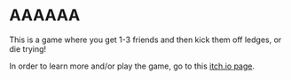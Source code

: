 # AAAAAA
This is a game where you get 1-3 friends and then kick them off ledges, or die trying!

In order to learn more and/or play the game, go to this [itch.io page](https://the-alex-g.itch.io/goblin-saga).
